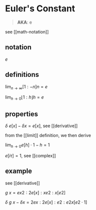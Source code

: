 # Euler's Constant

> **AKA**: e

see [[math-notation]]

## notation

$e$

## definitions

$\lim_{n \to \infty} [1 : -n]n = e$

$\lim_{h \to 0} \lfloor 1 : h \rfloor h = e$

## properties

$\delta\ e[x] - \delta x = e[x]$, see [[derivative]]

from the [[limit]] definition, we then derive

$\lim_{h \to 0} e[h] \cdot 1 - h = 1$

$e[i\tau] = 1$, see [[complex]]

## example

see [[derivative]]

$g\ x = ex2 : 2e[x] : xe2 : x[e2]$

$\delta\ g\ x - \delta x = 2ex : 2e[x] : e2 : e2 x[e2 \cdot 1]$

